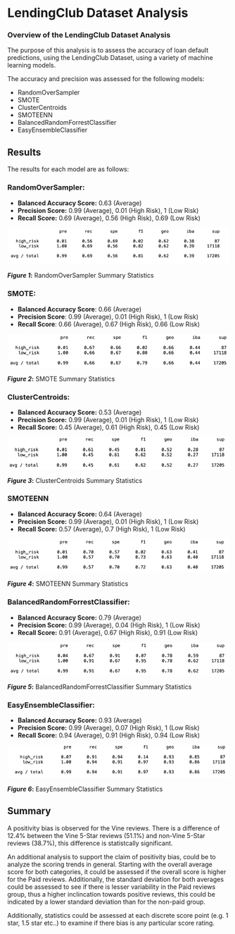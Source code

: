 # LendingClub Dataset Analysis

### **Overview of the LendingClub Dataset Analysis**
The purpose of this analysis is to assess the accuracy of loan default predictions, using the LendingClub Dataset, using a variety of machine learning models. 

The accuracy and precision was assessed for the following models:

* RandomOverSampler
* SMOTE
* ClusterCentroids
* SMOTEENN
* BalancedRandomForrestClassifier
* EasyEnsembleClassifier


## Results


The results for each model are as follows:


### RandomOverSampler:

* **Balanced Accuracy Score:** 	0.63 (Average)
* **Precision Score:** 		0.99 (Average), 0.01 (High Risk), 1 (Low Risk)
* **Recall Score:** 		0.69 (Average), 0.56 (High Risk), 0.69 (Low Risk)

![Figure 1](https://github.com/CR-HSDC/cryptocurrencies/blob/main/resources/Fig1_RandomOverSampler.png)

**_Figure 1_:** RandomOverSampler Summary Statistics

	
### SMOTE:
* **Balanced Accuracy Score**: 	0.66 (Average)
* **Precision Score**:		0.99 (Average), 0.01 (High Risk), 1 (Low Risk)
* **Recall Score**:		0.66 (Average), 0.67 (High Risk), 0.66 (Low Risk)
	
![Figure 2](https://github.com/CR-HSDC/cryptocurrencies/blob/main/resources/Fig2_SMOTE.png)

**_Figure 2_:** SMOTE Summary Statistics
	
### ClusterCentroids:
* **Balanced Accuracy Score:** 	0.53 (Average)
* **Precision Score:**		0.99 (Average), 0.01 (High Risk), 1 (Low Risk)
* **Recall Score:**		0.45 (Average), 0.61 (High Risk), 0.45 (Low Risk)

![Figure 3](https://github.com/CR-HSDC/cryptocurrencies/blob/main/resources/Fig3_ClusterCentroids.png)

**_Figure 3_:** ClusterCentroids Summary Statistics


### SMOTEENN
* **Balanced Accuracy Score:** 	0.64 (Average)
* **Precision Score:** 		0.99 (Average), 0.01 (High Risk), 1 (Low Risk)
* **Recall Score:**		0.57 (Average), 0.7 (High Risk), 1 (Low Risk)

![Figure 4](https://github.com/CR-HSDC/cryptocurrencies/blob/main/resources/Fig4_SMOTEENN.png)

**_Figure 4_:** SMOTEENN Summary Statistics

### BalancedRandomForrestClassifier:
* **Balanced Accuracy Score:** 	0.79 (Average)
* **Precision Score:**		0.99 (Average), 0.04 (High Risk), 1 (Low Risk)
* **Recall Score:**		0.91 (Average), 0.67 (High Risk), 0.91 (Low Risk)

![Figure 5](https://github.com/CR-HSDC/cryptocurrencies/blob/main/resources/Fig5_BalancedRandomForestClassifier.png)

**_Figure 5_:** BalancedRandomForrestClassifier Summary Statistics

### EasyEnsembleClassifier:
* **Balanced Accuracy Score:** 	0.93 (Average)
* **Precision Score:**		0.99 (Average), 0.07 (High Risk), 1 (Low Risk)
* **Recall Score:**		0.94 (Average), 0.91 (High Risk), 0.94 (Low Risk)

![Figure 6](https://github.com/CR-HSDC/cryptocurrencies/blob/main/resources/Fig6_EasyEnsembleClassifer.png)

**_Figure 6_:** EasyEnsembleClassifier Summary Statistics


## Summary 

A positivity bias is observed for the Vine reviews. There is a difference of 12.4% between the Vine 5-Star reviews (51.1%) and non-Vine 5-Star reviews (38.7%), this difference is statistcally significant. 

An additional analysis to support the claim of positivity bias, could be to analyze the scoring trends in general. Starting with the overall average score for both categories, it could be assessed if the overall score is higher for the Paid reviews. Additionally, the standard deviation for both averages could be assessed to see if there is lesser variability in the Paid reviews group, thus a higher inclincation towards positive reviews, this could be indicated by a lower standard deviation than for the non-paid group.

Additionally, statistics could be assessed at each discrete score point (e.g. 1 star, 1.5 star etc..) to examine if there bias is any particular score rating.











